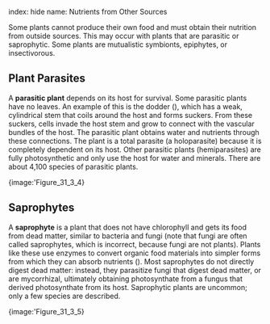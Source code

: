index: hide
name: Nutrients from Other Sources

Some plants cannot produce their own food and must obtain their nutrition from outside sources. This may occur with plants that are parasitic or saprophytic. Some plants are mutualistic symbionts, epiphytes, or insectivorous.

## Plant Parasites

A  **parasitic plant** depends on its host for survival. Some parasitic plants have no leaves. An example of this is the dodder (), which has a weak, cylindrical stem that coils around the host and forms suckers. From these suckers, cells invade the host stem and grow to connect with the vascular bundles of the host. The parasitic plant obtains water and nutrients through these connections. The plant is a total parasite (a holoparasite) because it is completely dependent on its host. Other parasitic plants (hemiparasites) are fully photosynthetic and only use the host for water and minerals. There are about 4,100 species of parasitic plants.


{image:'Figure_31_3_4}
        

## Saprophytes

A  **saprophyte** is a plant that does not have chlorophyll and gets its food from dead matter, similar to bacteria and fungi (note that fungi are often called saprophytes, which is incorrect, because fungi are not plants). Plants like these use enzymes to convert organic food materials into simpler forms from which they can absorb nutrients (). Most saprophytes do not directly digest dead matter: instead, they parasitize fungi that digest dead matter, or are mycorrhizal, ultimately obtaining photosynthate from a fungus that derived photosynthate from its host. Saprophytic plants are uncommon; only a few species are described.


{image:'Figure_31_3_5}
        
